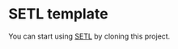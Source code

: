 # SETL template

You can start using [SETL](https://git.jcdecaux.com/DataCorp/dc-spark-sdk) by cloning this project.